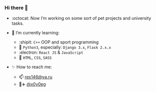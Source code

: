 ### Hi there 👋

- :octocat: Now I’m working on some sort of pet projects and university tasks.

- :mag_right: I’m currently learning:
  - :shipit: `C++` OOP and sport programming
  - :snake: `Python3`, especially: `Django 3.x`, `Flask 2.x.x`
  - :electron: `React JS` & `JavaScript`
  - :art: `HTML`, `CSS`, `SASS`

- :sparkles: How to reach me: 
  - :mailbox: rex146@ya.ru
  - :page_facing_up::airplane: [@x0y0eg](https://t.me/x0y0eg)
